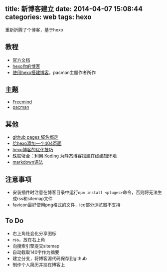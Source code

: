 title: 新博客建立
date: 2014-04-07 15:08:44
categories: web
tags: hexo
---

重新折腾了个博客，基于hexo

## 教程
- [官方文档](http://hexo.io/docs/index.html)
- [hexo你的博客](http://ibruce.info/2013/11/22/hexo-your-blog/)
- [使用hexo搭建博客](http://yangjian.me/workspace/building-blog-with-hexo/)，pacman主题作者所作

## 主题
- [Freemind](https://github.com/wzpan/hexo-theme-freemind)
- [pacman](https://github.com/A-limon/pacman)

## 其他
- [github pages 域名绑定](https://help.github.com/articles/setting-up-a-custom-domain-with-pages)
- [给hexo添加一个404页面](http://jiabin.tk/tags/Hexo/)
- [hexo博客的优化技巧](http://zipperary.com/2013/06/02/hexo-guide-5/)
- [珠联璧合：利用 Koding 为静态博客搭建在线编辑环境](http://hahack.com/tools/koding_intro/)
- [markdown语法](http://wowubuntu.com/markdown/)

## 注意事项
- 安装插件时注意在博客目录中运行`npm install <pluges>`命令，否则将无法生成rss和sitemap文件
- favicon最好使用png格式的文件，ico部分浏览器不支持

## To Do
- 右上角社会化分享图标
- rss，放在右上角
- 向搜索引擎提交sitemap
- 自动截取140字作为摘要 
- 建立分支，将博客源代码保存到github
- 制作个人简历并挂在博客上